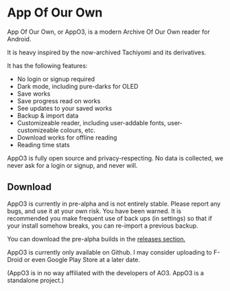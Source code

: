 # App Of Our Own

App Of Our Own, or AppO3, is a modern Archive Of Our Own reader for Android.

It is heavy inspired by the now-archived Tachiyomi and its derivatives.

It has the following features:

- No login or signup required
- Dark mode, including pure-darks for OLED
- Save works
- Save progress read on works
- See updates to your saved works
- Backup & import data
- Customizeable reader, including user-addable fonts, user-customizeable colours, etc.
- Download works for offline reading
- Reading time stats

AppO3 is fully open source and privacy-respecting. No data is collected, we never ask for a login or signup, and never will.

## Download

AppO3 is currently in pre-alpha and is not entirely stable. Please report any bugs, and use it at your own risk. You have been warned. It is recommended you make frequent use of back ups (in settings) so that if your install somehow breaks, you can re-import a previous backup.

You can download the pre-alpha builds in the [releases section.](https://github.com/practicalglitch/appo3/releases)

AppO3 is currently only available on Github. I may consider uploading to F-Droid or even Google Play Store at a later date.

(AppO3 is in no way affiliated with the developers of AO3. AppO3 is a standalone project.)
